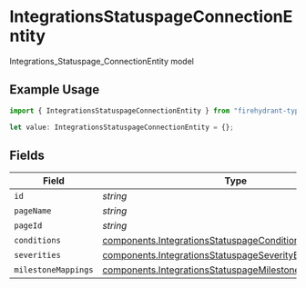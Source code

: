 # IntegrationsStatuspageConnectionEntity

Integrations_Statuspage_ConnectionEntity model

## Example Usage

```typescript
import { IntegrationsStatuspageConnectionEntity } from "firehydrant-typescript-sdk/models/components";

let value: IntegrationsStatuspageConnectionEntity = {};
```

## Fields

| Field                                                                                                                                | Type                                                                                                                                 | Required                                                                                                                             | Description                                                                                                                          |
| ------------------------------------------------------------------------------------------------------------------------------------ | ------------------------------------------------------------------------------------------------------------------------------------ | ------------------------------------------------------------------------------------------------------------------------------------ | ------------------------------------------------------------------------------------------------------------------------------------ |
| `id`                                                                                                                                 | *string*                                                                                                                             | :heavy_minus_sign:                                                                                                                   | N/A                                                                                                                                  |
| `pageName`                                                                                                                           | *string*                                                                                                                             | :heavy_minus_sign:                                                                                                                   | N/A                                                                                                                                  |
| `pageId`                                                                                                                             | *string*                                                                                                                             | :heavy_minus_sign:                                                                                                                   | N/A                                                                                                                                  |
| `conditions`                                                                                                                         | [components.IntegrationsStatuspageConditionEntity](../../models/components/integrationsstatuspageconditionentity.md)[]               | :heavy_minus_sign:                                                                                                                   | N/A                                                                                                                                  |
| `severities`                                                                                                                         | [components.IntegrationsStatuspageSeverityEntity](../../models/components/integrationsstatuspageseverityentity.md)[]                 | :heavy_minus_sign:                                                                                                                   | N/A                                                                                                                                  |
| `milestoneMappings`                                                                                                                  | [components.IntegrationsStatuspageMilestoneMappingEntity](../../models/components/integrationsstatuspagemilestonemappingentity.md)[] | :heavy_minus_sign:                                                                                                                   | N/A                                                                                                                                  |